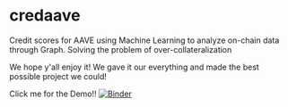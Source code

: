 # credaave
Credit scores for AAVE using Machine Learning to analyze on-chain data through Graph. Solving the problem of over-collateralization

We hope y'all enjoy it! We gave it our everything and made the best possible project we could! 

Click me for the Demo!!
[![Binder](https://mybinder.org/badge_logo.svg)](https://mybinder.org/v2/gh/DicksonWu654/credaave/HEAD?urlpath=%2Fvoila%2Frender%2Fcredaave_final.ipynb)
